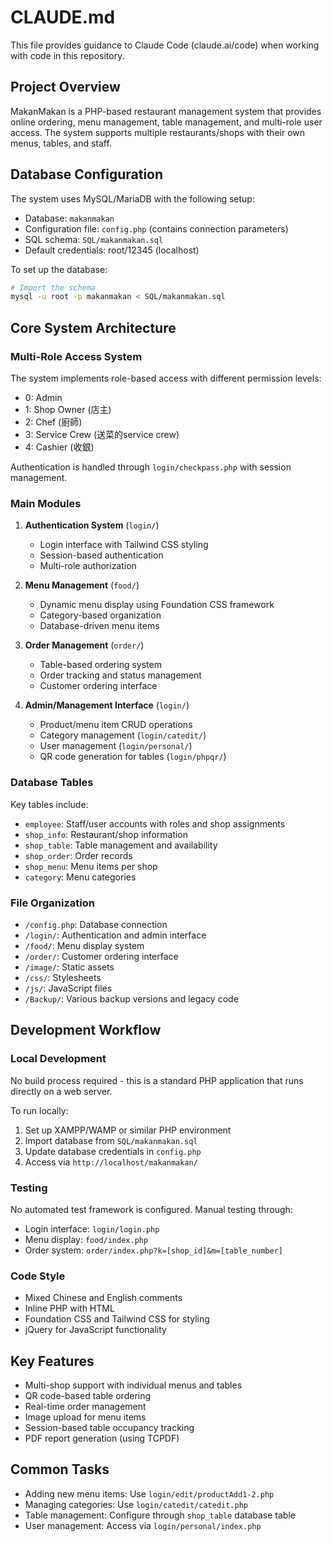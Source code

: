 # CLAUDE.md

This file provides guidance to Claude Code (claude.ai/code) when working with code in this repository.

## Project Overview

MakanMakan is a PHP-based restaurant management system that provides online ordering, menu management, table management, and multi-role user access. The system supports multiple restaurants/shops with their own menus, tables, and staff.

## Database Configuration

The system uses MySQL/MariaDB with the following setup:
- Database: `makanmakan`
- Configuration file: `config.php` (contains connection parameters)
- SQL schema: `SQL/makanmakan.sql`
- Default credentials: root/12345 (localhost)

To set up the database:
```bash
# Import the schema
mysql -u root -p makanmakan < SQL/makanmakan.sql
```

## Core System Architecture

### Multi-Role Access System
The system implements role-based access with different permission levels:
- 0: Admin
- 1: Shop Owner (店主)
- 2: Chef (廚師)  
- 3: Service Crew (送菜的service crew)
- 4: Cashier (收銀)

Authentication is handled through `login/checkpass.php` with session management.

### Main Modules

1. **Authentication System** (`login/`)
   - Login interface with Tailwind CSS styling
   - Session-based authentication
   - Multi-role authorization

2. **Menu Management** (`food/`)
   - Dynamic menu display using Foundation CSS framework
   - Category-based organization
   - Database-driven menu items

3. **Order Management** (`order/`)
   - Table-based ordering system
   - Order tracking and status management
   - Customer ordering interface

4. **Admin/Management Interface** (`login/`)
   - Product/menu item CRUD operations
   - Category management (`login/catedit/`)
   - User management (`login/personal/`)
   - QR code generation for tables (`login/phpqr/`)

### Database Tables
Key tables include:
- `employee`: Staff/user accounts with roles and shop assignments
- `shop_info`: Restaurant/shop information
- `shop_table`: Table management and availability
- `shop_order`: Order records
- `shop_menu`: Menu items per shop
- `category`: Menu categories

### File Organization
- `/config.php`: Database connection
- `/login/`: Authentication and admin interface
- `/food/`: Menu display system
- `/order/`: Customer ordering interface
- `/image/`: Static assets
- `/css/`: Stylesheets
- `/js/`: JavaScript files
- `/Backup/`: Various backup versions and legacy code

## Development Workflow

### Local Development
No build process required - this is a standard PHP application that runs directly on a web server.

To run locally:
1. Set up XAMPP/WAMP or similar PHP environment
2. Import database from `SQL/makanmakan.sql`
3. Update database credentials in `config.php`
4. Access via `http://localhost/makanmakan/`

### Testing
No automated test framework is configured. Manual testing through:
- Login interface: `login/login.php`
- Menu display: `food/index.php`
- Order system: `order/index.php?k=[shop_id]&m=[table_number]`

### Code Style
- Mixed Chinese and English comments
- Inline PHP with HTML
- Foundation CSS and Tailwind CSS for styling
- jQuery for JavaScript functionality

## Key Features
- Multi-shop support with individual menus and tables
- QR code-based table ordering
- Real-time order management
- Image upload for menu items
- Session-based table occupancy tracking
- PDF report generation (using TCPDF)

## Common Tasks
- Adding new menu items: Use `login/edit/productAdd1-2.php`
- Managing categories: Use `login/catedit/catedit.php`
- Table management: Configure through `shop_table` database table
- User management: Access via `login/personal/index.php`
